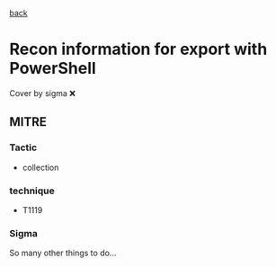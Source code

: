 [back](../index.md)
# Recon information for export with PowerShell
Cover by sigma :x: 

## MITRE
### Tactic
  - collection

### technique
  - T1119

### Sigma

 So many other things to do...
